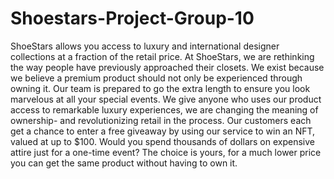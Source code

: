 # Shoestars-Project-Group-10
ShoeStars allows you access to luxury and international designer collections at a fraction of the retail price. At ShoeStars, we are rethinking the way people have previously approached their closets. We exist because we believe a premium product should not only be experienced through owning it. Our team is prepared to go the extra length to ensure you look marvelous at all your special events. We give anyone who uses our product access to remarkable luxury experiences, we are changing the meaning of ownership- and revolutionizing retail in the process. Our customers each get a chance to enter a free giveaway by using our service to win an NFT, valued at up to $100. Would you spend thousands of dollars on expensive attire just for a one-time event? The choice is yours, for a much lower price you can get the same product without having to own it. 
